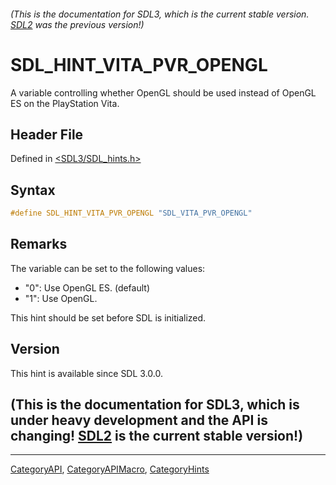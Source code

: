 ###### (This is the documentation for SDL3, which is the current stable version. [SDL2](https://wiki.libsdl.org/SDL2/) was the previous version!)
# SDL_HINT_VITA_PVR_OPENGL

A variable controlling whether OpenGL should be used instead of OpenGL ES on the PlayStation Vita.

## Header File

Defined in [<SDL3/SDL_hints.h>](https://github.com/libsdl-org/SDL/blob/main/include/SDL3/SDL_hints.h)

## Syntax

```c
#define SDL_HINT_VITA_PVR_OPENGL "SDL_VITA_PVR_OPENGL"
```

## Remarks

The variable can be set to the following values:

- "0": Use OpenGL ES. (default)
- "1": Use OpenGL.

This hint should be set before SDL is initialized.

## Version

This hint is available since SDL 3.0.0.

## (This is the documentation for SDL3, which is under heavy development and the API is changing! [SDL2](https://wiki.libsdl.org/SDL2/) is the current stable version!)



----
[CategoryAPI](CategoryAPI), [CategoryAPIMacro](CategoryAPIMacro), [CategoryHints](CategoryHints)

